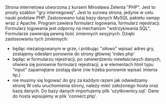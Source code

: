 Strona internetowa utworzona z kursem Mirosława Zelenta "PHP". Jest to prosty szablon "gry internegowej". Jest to surowa strona, jedynie w celu nauki podstaw PHP.
Zastosowano tutaj bazy danych MySQL pakietu xampp wraz z Apache. 
Program zawiera formularz logowania, formularz rejestracji. 
Formularz logowania jest odporny na mechanizm "wstrzykiwania SQL".
Formularze zawierają pewną ilość zmiennych sesyjnych. Dzięki zastosowaniu tych zmiennych: 
- będąc niezalogowanym w grze, i próbując "siłowo" wpisać adres gry, zostajemy odesłani ponownie do strony głównej 'index.php'
- będąc w formularzu rejestracji, po zatwierdzeniu niewłaściwych danych, otwiera się ponownie formularz rejestracji, a w elementach html typu "input" zapamiętane zostają dane (nie trzeba ponownie wpisać imienia itp.)
- nie musimy się logować do gry za każdym razem jak odwiedzamy stronę
W celu uruchomienia strony, należy mieć założonego hosta oraz bazę danych.
Do bazy danych importujemy plik 'uzytkownicy.sql'.
Dane do hosta wpisujemy w plik 'connect.php'.
